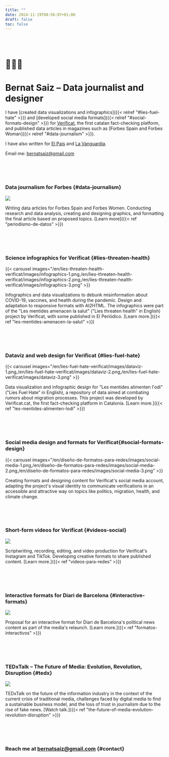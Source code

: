 ```yaml
---
title: ""
date: 2024-11-19T08:56:07+01:00
draft: false
toc: false
---
```


<br><br>

# 👨🏻‍💻

# Bernat Saiz – Data journalist and designer

I have [created data visualizations and infographics]({{< relref "#lies-fuel-hate" >}}) and [developed social media formats]({{< relref "#social-formats-design" >}}) for [Verificat](https://www.verificat.cat/), the first catalan fact-checking platform, and published data articles in magazines such as [Forbes Spain and Forbes Woman]({{< relref "#data-journalism" >}}).

I have also written for [El País](https://elpais.com/autor/bernat-saiz-pascual/) and [La Vanguardia](https://stories.lavanguardia.com/search?q=&author=Bernat+Saiz).

Email me: [bernatsaiz@gmail.com](mailto:bernatsaiz@gmail.com)

<br><br><br>

### Data journalism for Forbes {#data-journalism}

![](/en/data-journalism-for-forbes/images/0.png)

Writing data articles for Forbes Spain and Forbes Women. Conducting research and data analysis, creating and designing graphics, and formatting the final article based on proposed topics. [Learn more]({{< ref "periodismo-de-datos" >}})

<br><br><br>

### Science infographics for Verificat {#lies-threaten-health}

{{< carousel images="/en/lies-threaten-health-verificat/images/infographics-1.png,/en/lies-threaten-health-verificat/images/infographics-2.png,/en/lies-threaten-health-verificat/images/infographics-3.png" >}}

Infographics and data visualizations to debunk misinformation about COVID-19, vaccines, and health during the pandemic. Design and adaptation to responsive formats with AI2HTML. The infographics were part of the "Les mentides amenacen la salut" ("Lies threaten health" in English) project by Verificat, with some published in El Periódico. [Learn more.]({{< ref "les-mentides-amenacen-la-salut" >}})

<br><br><br>

### Dataviz and web design for Verificat {#lies-fuel-hate}

{{< carousel images="/en/lies-fuel-hate-verificat/images/dataviz-1.png,/en/lies-fuel-hate-verificat/images/dataviz-2.png,/en/lies-fuel-hate-verificat/images/dataviz-3.png" >}}

Data visualization and infographic design for "Les mentides alimenten l'odi" ("Lies Fuel Hate" in English), a repository of data aimed at combating rumors about migration processes. This project was developed by Verificat.cat, the first fact-checking platform in Catalonia. [Learn more.]({{< ref "les-mentides-alimenten-lodi" >}})

<br><br><br>

### Social media design and formats for Verificat{#social-formats-design}

{{< carousel images="/en/diseño-de-formatos-para-redes/images/social-media-1.png,/en/diseño-de-formatos-para-redes/images/social-media-2.png,/en/diseño-de-formatos-para-redes/images/social-media-3.png" >}}

Creating formats and designing content for Verificat's social media account, adapting the project's visual identity to communicate verifications in an accessible and attractive way on topics like politics, migration, health, and climate change.

<br><br><br>

### Short-form videos for Verificat {#videos-social}

![](/en/videos-for-social-media-verificat/images/0.png)

Scriptwriting, recording, editing, and video production for Verificat's Instagram and TikTok. Developing creative formats to share published content. [Learn more.]({{< ref "videos-para-redes" >}})

<br><br><br>

### Interactive formats for Diari de Barcelona {#interactive-formats}

![](/en/interactive-formats-for-the-barcelona-journal/images/0.png)

Proposal for an interactive format for Diari de Barcelona's political news content as part of the media's relaunch. [Learn more.]({{< ref "formatos-interactivos" >}})

<br><br><br>

### TEDxTalk – The Future of Media: Evolution, Revolution, Disruption {#tedx}

![](/en/the-future-of-media-evolution-revolution-disruption-tedx/images/1.png)

TEDxTalk on the future of the information industry in the context of the current crisis of traditional media, challenges faced by digital media to find a sustainable business model, and the loss of trust in journalism due to the rise of fake news. [Watch talk.]({{< ref "the-future-of-media-evolution-revolution-disruption" >}})

<br><br><br>

### Reach me at [bernatsaiz@gmail.com](mailto:bernatsaiz@gmail.com) {#contact}

<br><br><br>
